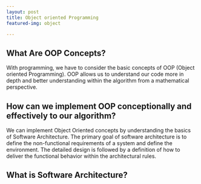 ```yaml
---
layout: post
title: Object oriented Programming
featured-img: object

---
```

## What Are OOP Concepts?

With programming, we have to consider the basic concepts of OOP (Object oriented Programming).  OOP allows us to understand our code more in depth and better understanding within the algorithm from a mathematical perspective.


## How can we implement OOP conceptionally and effectively to our algorithm?
We can implement Object Oriented concepts by understanding the basics of Software Architecture. The primary goal of software architecture is to define the non-functional requirements of a system and define the environment. The detailed design is followed by a definition of how to deliver the functional behavior within the architectural rules.

## What is Software Architecture?

